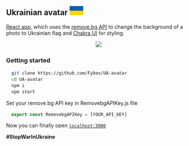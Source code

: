 ## Ukrainian avatar <img src="/public/Flag_of_Ukraine.png" height="25px" />

[React app](https://reactjs.org/), which uses the [remove.bg API](https://www.remove.bg/ru/api#remove-background) to change the background of a photo to Ukrainian flag and [Chakra UI](https://chakra-ui.com/) for styling.

<p align="center">
  <img src="/mockup.png" />
</p>


### Getting started

```sh
  git clone https://github.com/Fybex/UA-avatar
  cd UA-avatar
  npm i
  npm start
```

Set your remove.bg API key in RemovebgAPIKey.js file

```javascript
  export const RemovebgAPIKey = [YOUR_API_KEY]
```

Now you can finally open [`localhost:3000`](localhost:3000/)

**#StopWarInUkraine**
